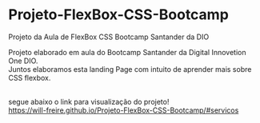 # Projeto-FlexBox-CSS-Bootcamp
Projeto da Aula de FlexBox CSS Bootcamp Santander da DIO

Projeto elaborado em aula do Bootcamp Santander da Digital Innovetion One DIO.<br>
Juntos elaboramos esta landing Page com intuito de aprender mais sobre CSS flexbox.

<br> segue abaixo o link para visualização do projeto!
<br>https://will-freire.github.io/Projeto-FlexBox-CSS-Bootcamp/#servicos
